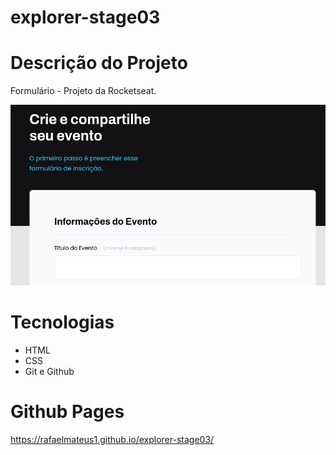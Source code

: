 # explorer-stage03

# Descrição do Projeto
Formulário - Projeto da Rocketseat.

<img src="./assets/Screenshot_20231007_155851.png" alt="Formulario">

# Tecnologias

- HTML
- CSS
- Git e Github

# Github Pages
https://rafaelmateus1.github.io/explorer-stage03/
